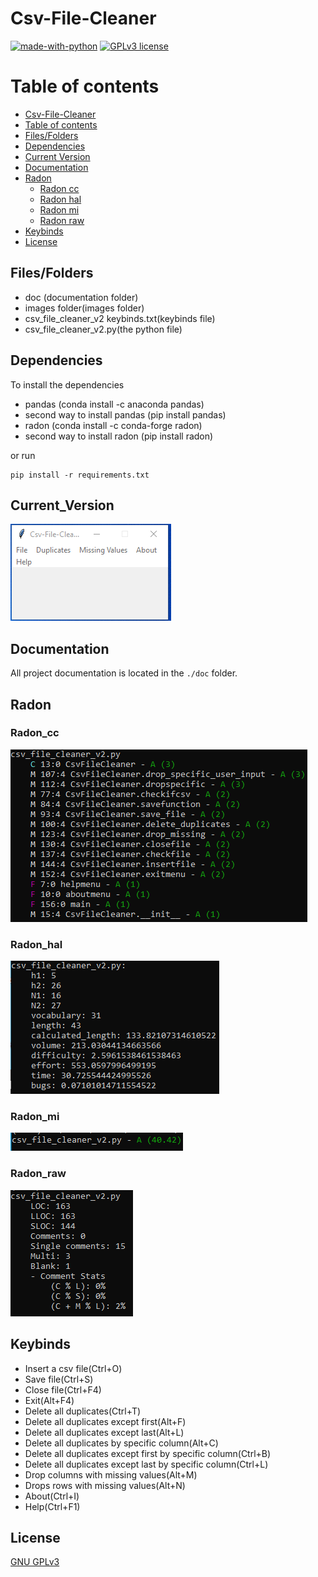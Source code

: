 # Csv-File-Cleaner


[![made-with-python](https://img.shields.io/badge/Made%20with-Python-1f425f.svg)](https://www.python.org/) [![GPLv3 license](https://img.shields.io/badge/License-GPLv3-blue.svg)](http://perso.crans.org/besson/LICENSE.html)

# Table of contents

<!--ts-->
  * [Csv-File-Cleaner](#Csv_File_Cleaner)
  * [Table of contents](#Table_of_contents)
  * [Files/Folders](#Files/Folders)
  * [Dependencies](#Dependencies)
  * [Current Version](#Current_Version)
  * [Documentation](#Documentation)
  * [Radon](#Radon)
    * [Radon cc](#Radon_cc)
    * [Radon hal](#Radon_hal)
    * [Radon mi](#Radon_mi)
    * [Radon raw](#Radon_raw)
  * [Keybinds](#Keybinds)
  * [License](#License)
<!--te-->

## Files/Folders
 <ul>
  <li> doc (documentation folder) </li>
  <li> images folder(images folder) </li>
  <li> csv_file_cleaner_v2 keybinds.txt(keybinds file) </li>
  <li> csv_file_cleaner_v2.py(the python file) </li>
 </ul>

## Dependencies

To install the dependencies

 <ul>
   <li> pandas (conda install -c anaconda pandas) </li>
   <li> second way to install pandas (pip install pandas) </li>
   <li> radon (conda install -c conda-forge radon) </li> 
   <li> second way to install radon (pip install radon) </li>
</ul>

or run

```shell
pip install -r requirements.txt
```

## Current_Version

<p><img src ="images/csv_file_cleaner_v2.png" title = "Csv File Cleaner Version"/> </p>

## Documentation

All project documentation is located in the `./doc`  folder.

## Radon

### Radon_cc

<p><img src = "images/csv_file_cleaner_v2 radon cc.png" title = "Radon cc"/> </p>

### Radon_hal

<p><img src = "images/csv_file_cleaner_v2 radon hal.png" title = "Radon hal"/> </p>

### Radon_mi

<p><img src = "images/csv_file_cleaner_v2 radon mi.png" title = "Radon mi"/> </p>

### Radon_raw

<p><img src = "images/csv_file_cleaner_v2 radon raw.png" title = "Radon raw"/> </p>

## Keybinds

 <ul>
  <li> Insert a csv file(Ctrl+O)</li>
  <li> Save file(Ctrl+S) </li>
  <li> Close file(Ctrl+F4) </li>
  <li> Exit(Alt+F4) </li>
  <li> Delete all duplicates(Ctrl+T) </li>
  <li> Delete all duplicates except first(Alt+F) </li>
  <li> Delete all duplicates except last(Alt+L) </li>
  <li> Delete all duplicates by specific column(Alt+C) </li>
  <li> Delete all duplicates except first by specific column(Ctrl+B) </li>
  <li> Delete all duplicates except last by specific column(Ctrl+L) </li>
  <li> Drop columns with missing values(Alt+M) </li>
  <li> Drops rows with missing values(Alt+N) </li>
  <li> About(Ctrl+I)</li>
  <li> Help(Ctrl+F1)</li>
</ul>


## License
[GNU GPLv3](https://choosealicense.com/licenses/gpl-3.0/)
